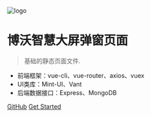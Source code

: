 
![logo](https://docsify.js.org/_media/icon.svg)

# 博沃智慧大屏弹窗页面

> 基础的静态页面文件.

* 前端框架：vue-cli、vue-router、axios、vuex
* UI类库：Mint-UI、Vant
* 后端数据接口：Express、MongoDB

[GitHub](https://github.com/Hanxueqing/Douban-Movie.git)
[Get Started](/README.md)